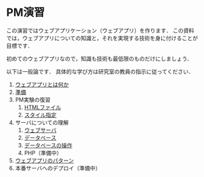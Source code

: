 # PM演習

この演習ではウェブアプリケーション（ウェブアプリ）を作ります．
この資料では，ウェブアプリについての知識と，それを実現する技術を身に付けることが目標です．

初めてのウェブアプリなので，知識も技術も最低限のものだけにしましょう．

以下は一般論です．
具体的な学び方は研究室の教員の指示に従ってください．

1. [ウェブアプリとは何か](introduction.md)
1. [準備](setup.md)
1. PM実験の復習
    1. [HTMLファイル](static-file.md)
    1. [スタイル指定](style.md)
1. サーバについての理解
    1. [ウェブサーバ](apache.md)
    1. [データベース](database.md)
    1. [データベースの操作](sql.md)
    1. PHP（準備中）
1. [ウェブアプリのパターン](patterns.md)
1. 本番サーバへのデプロイ（準備中）

